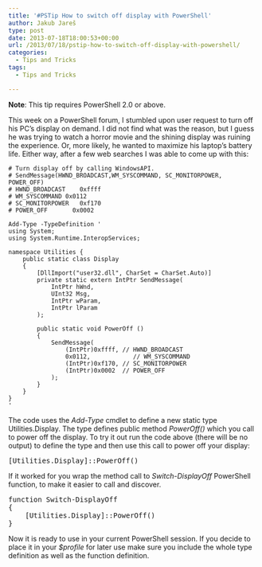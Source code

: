 ```yaml
---
title: '#PSTip How to switch off display with PowerShell'
author: Jakub Jareš
type: post
date: 2013-07-18T18:00:53+00:00
url: /2013/07/18/pstip-how-to-switch-off-display-with-powershell/
categories:
  - Tips and Tricks
tags:
  - Tips and Tricks

---
```

**Note**: This tip requires PowerShell 2.0 or above.

This week on a PowerShell forum, I stumbled upon user request to turn off his PC’s display on demand. I did not find what was the reason, but I guess he was trying to watch a horror movie and the shining display was ruining the experience. Or, more likely, he wanted to maximize his laptop’s battery life. Either way, after a few web searches I was able to come up with this:

```
# Turn display off by calling WindowsAPI.
# SendMessage(HWND_BROADCAST,WM_SYSCOMMAND, SC_MONITORPOWER, POWER_OFF)
# HWND_BROADCAST	0xffff
# WM_SYSCOMMAND	0x0112
# SC_MONITORPOWER	0xf170
# POWER_OFF	      0x0002

Add-Type -TypeDefinition '
using System;
using System.Runtime.InteropServices;

namespace Utilities {
	public static class Display
	{
		[DllImport("user32.dll", CharSet = CharSet.Auto)]
		private static extern IntPtr SendMessage(
			IntPtr hWnd,
			UInt32 Msg,
			IntPtr wParam,
			IntPtr lParam
		);

        public static void PowerOff ()
        {
            SendMessage(
                (IntPtr)0xffff, // HWND_BROADCAST
                0x0112, 	       // WM_SYSCOMMAND
                (IntPtr)0xf170, // SC_MONITORPOWER
                (IntPtr)0x0002  // POWER_OFF
            );
        }
	}
}
'
```

The code uses the _Add-Type_ cmdlet to define a new static type Utilities.Display. The type defines public method _PowerOff()_ which you call to power off the display. To try it out run the code above (there will be no output) to define the type and then use this call to power off your display:

<pre class="brush: powershell; title: ; notranslate" title="">[Utilities.Display]::PowerOff()
</pre>

If it worked for you wrap the method call to _Switch-DisplayOff_ PowerShell function, to make it easier to call and discover.

<pre class="brush: powershell; title: ; notranslate" title="">function Switch-DisplayOff
{
	[Utilities.Display]::PowerOff()
}
</pre>

Now it is ready to use in your current PowerShell session. If you decide to place it in your _$profile_ for later use make sure you include the whole type definition as well as the function definition.